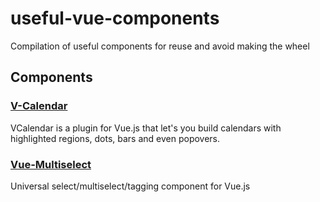 # useful-vue-components
Compilation of useful components for reuse and avoid making the wheel

## Components

### [V-Calendar](https://vcalendar.io/)
VCalendar is a plugin for Vue.js that let's you build calendars with highlighted regions, dots, bars and even popovers.


### [Vue-Multiselect](https://vue-multiselect.js.org/)
Universal select/multiselect/tagging component for Vue.js
